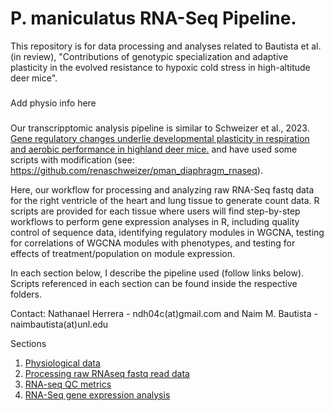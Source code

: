 # P. maniculatus RNA-Seq Pipeline. 

This repository is for data processing and analyses related to Bautista et al. (in review), "Contributions of genotypic specialization and adaptive plasticity in the evolved resistance to hypoxic cold stress in high-altitude deer mice".

###
Add physio info here
###

Our transcripptomic analysis pipeline is similar to Schweizer et al., 2023. [Gene regulatory changes underlie developmental plasticity in respiration and aerobic performance in highland deer mice.](https://pubmed.ncbi.nlm.nih.gov/37073620/) and have used some scripts with modification (see: https://github.com/renaschweizer/pman_diaphragm_rnaseq). 

Here, our workflow for processing and analyzing raw RNA-Seq fastq data for the right ventricle of the heart and lung tissue to generate count data. R scripts are provided for each tissue where users will find step-by-step workflows to perform gene expression analyses in R, including quality control of sequence data, identifying regulatory modules in WGCNA, testing for correlations of WGCNA modules with phenotypes, and testing for effects of treatment/population on module expression.

In each section below, I describe the pipeline used (follow links below). Scripts referenced in each section can be found inside the respective folders.

Contact: Nathanael Herrera - ndh04c(at)gmail.com and Naim M. Bautista - naimbautista(at)unl.edu

Sections
1. [Physiological data]()
2. [Processing raw RNAseq fastq read data](https://github.com/NathanaeldHerrera/P.maniculatus-transcriptomics/blob/main/raw_read_processing_mapping_featureCounts.md)
3. [RNA-seq QC metrics](https://github.com/NathanaeldHerrera/Pman_rnaseq/blob/main/pman_rnaseq_QC/pman_rnaseq_QC.md)
4. [RNA-Seq gene expression analysis](https://github.com/NathanaeldHerrera/P.maniculatus-transcriptomics/blob/main/RNA-Seq_gene_expression_analysis/RNA-Seq_gene_expression_analysis.md)

